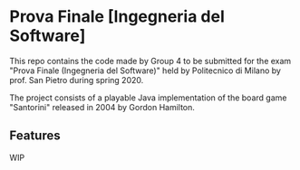 # Prova Finale [Ingegneria del Software]
This repo contains the code made by Group 4 to be submitted for the exam "Prova Finale (Ingegneria del Software)" held by Politecnico di Milano by prof. San Pietro during spring 2020.  
 
The project consists of a playable Java implementation of the board game "Santorini" released in 2004 by Gordon Hamilton. 

## Features
WIP